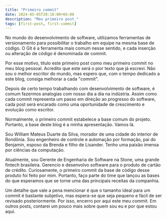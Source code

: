 ```yaml
---
title: "Primeiro commit"
date: 2024-05-05T20:18:00+04:00
description: "Meu primeiro post."
tags: [first-post, first-commit]
---
```



No mundo do desenvolvimento de software, utilizamos ferramentas de versionamento para possibilitar o trabalho em equipe na mesma base de código. O Git é a ferramenta mais comum nesse sentido, e cada inserção ou alteração de código é denominada de commit.

Por esse motivo, titulo este primeiro post como meu primeiro commit no meu blog pessoal. Acredito que este será o pior texto que já escrevi. Não sou o melhor escritor do mundo, mas espero que, com o tempo dedicado a este blog, consiga melhorar a cada "commit".

Depois de certo tempo trabalhando com desenvolvimento de software, é comum fazermos analogias com nosso dia a dia na indústria. Assim como cada commit representa um passo em direção ao progresso do software, cada post será encarado como uma oportunidade de crescimento e evolução como escritor.

Normalmente, o primeiro commit estabelece a base comum do projeto. Portanto, a base deste blog é a minha apresentação. Vamos lá.

Sou William Mateus Duarte da Silva, morador de uma cidade do interior de Rondônia. Sou engenheiro de controle e automação por formação, pai do Benjamin, esposo da Brenda e filho de Lisander. Tenho uma paixão imensa por ciências da computação.

Atualmente, sou Gerente de Engenharia de Software na Stone, uma grande fintech brasileira. Gerencio e desenvolvo software para o produto de cartão de crédito. Curiosamente, o primeiro commit da base de código desse produto foi feito por mim. Portanto, faço parte do time que lançou as bases do que esperamos que se torne uma das principais receitas da companhia.

Um detalhe que vale a pena mencionar é que o tamanho ideal para um commit é bastante subjetivo, mas espera-se que seja pequeno e fácil de ser revisado posteriormente. Por isso, encerro por aqui este meu commit. Em outros posts, contarei um pouco mais sobre quem sou eu e por que estou aqui.
